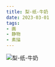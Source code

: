```yaml
---
title: 梨-纸-牛奶
date: 2023-03-01
tags:
- 画
- 静物
- 素描
---
```


![梨-纸-牛奶](EA363681-6736-4613-8434-9A044D0FEE99.jpg)